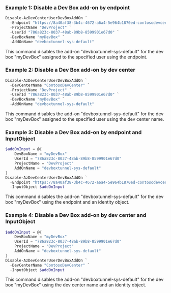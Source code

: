 ### Example 1: Disable a Dev Box add-on by endpoint
```powershell
Disable-AzDevCenterUserDevBoxAddOn `
  -Endpoint "https://8a40af38-3b4c-4672-a6a4-5e964b1870ed-contosodevcenter.centralus.devcenter.azure.com/" `
  -ProjectName "DevProject" `
  -UserId "786a823c-8037-48ab-89b8-8599901e67d0" `
  -DevBoxName "myDevBox" `
  -AddOnName "devboxtunnel-sys-default"
```
This command disables the add-on "devboxtunnel-sys-default" for the dev box "myDevBox" assigned to the specified user using the endpoint.

### Example 2: Disable a Dev Box add-on by dev center
```powershell
Disable-AzDevCenterUserDevBoxAddOn `
  -DevCenterName "ContosoDevCenter" `
  -ProjectName "DevProject" `
  -UserId "786a823c-8037-48ab-89b8-8599901e67d0" `
  -DevBoxName "myDevBox" `
  -AddOnName "devboxtunnel-sys-default"
```
This command disables the add-on "devboxtunnel-sys-default" for the dev box "myDevBox" assigned to the specified user using the dev center name.

### Example 3: Disable a Dev Box add-on by endpoint and InputObject
```powershell
$addOnInput = @{
    DevBoxName = "myDevBox"
    UserId = "786a823c-8037-48ab-89b8-8599901e67d0"
    ProjectName = "DevProject"
    AddOnName = "devboxtunnel-sys-default"
}
Disable-AzDevCenterUserDevBoxAddOn `
  -Endpoint "https://8a40af38-3b4c-4672-a6a4-5e964b1870ed-contosodevcenter.centralus.devcenter.azure.com/" `
  -InputObject $addOnInput
```
This command disables the add-on "devboxtunnel-sys-default" for the dev box "myDevBox" using the endpoint and an identity object.

### Example 4: Disable a Dev Box add-on by dev center and InputObject
```powershell
$addOnInput = @{
    DevBoxName = "myDevBox"
    UserId = "786a823c-8037-48ab-89b8-8599901e67d0"
    ProjectName = "DevProject"
    AddOnName = "devboxtunnel-sys-default"
}
Disable-AzDevCenterUserDevBoxAddOn `
  -DevCenterName "ContosoDevCenter" `
  -InputObject $addOnInput
```
This command disables the add-on "devboxtunnel-sys-default" for the dev box "myDevBox" using the dev center name and an identity object.